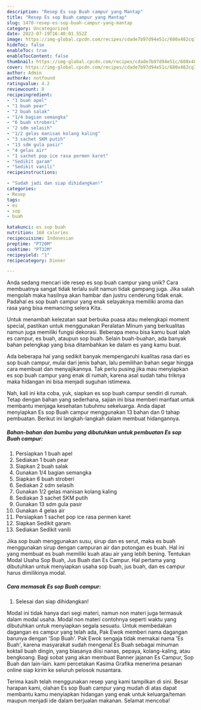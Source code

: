 ```yaml
---
description: "Resep Es sop Buah campur yang Mantap"
title: "Resep Es sop Buah campur yang Mantap"
slug: 1470-resep-es-sop-buah-campur-yang-mantap
category: Uncategorized
date: 2022-07-19T16:40:01.552Z
image: https://img-global.cpcdn.com/recipes/cdade7b97d94e51c/680x482cq70/es-sop-buah-campur-foto-resep-utama.jpg
hideToc: false
enableToc: true
enableTocContent: false
thumbnail: https://img-global.cpcdn.com/recipes/cdade7b97d94e51c/680x482cq70/es-sop-buah-campur-foto-resep-utama.jpg
cover: https://img-global.cpcdn.com/recipes/cdade7b97d94e51c/680x482cq70/es-sop-buah-campur-foto-resep-utama.jpg
author: Admin
authorAv: notfound
ratingvalue: 4.2
reviewcount: 8
recipeingredient:
- "1 buah apel"
- "1 buah pear"
- "2 buah salak"
- "1/4 bagian semangka"
- "6 buah stroberi"
- "2 sdm selasih"
- "1/2 gelas manisan kolang kaling"
- "3 sachet SKM putih"
- "13 sdm gula pasir"
- "4 gelas air"
- "1 sachet pop ice rasa permen karet"
- "Sedikit garam"
- "Sedikit vanili"
recipeinstructions:

- "Sudah jadi dan siap dihidangkan!"
categories:
- Resep
tags:
- es
- sop
- buah

katakunci: es sop buah 
nutrition: 168 calories
recipecuisine: Indonesian
preptime: "PT20M"
cooktime: "PT32M"
recipeyield: "1"
recipecategory: Dinner

---
```





Anda sedang mencari ide resep es sop buah campur yang unik? Cara membuatnya sangat tidak terlalu sulit namun tidak gampang juga. Jika salah mengolah maka hasilnya akan hambar dan justru cenderung tidak enak. Padahal es sop buah campur yang enak selayaknya memiliki aroma dan rasa yang bisa memancing selera Kita.





Untuk menambah kelezatan saat berbuka puasa atau melengkapi moment special, pastikan untuk menggunakan Peralatan Minum yang berkualitas namun juga memiliki fungsi dekorasi. Beberapa menu bisa kamu buat ialah es campur, es buah, ataupun sop buah. Selain buah-buahan, ada banyak bahan pelengkap yang bisa ditambahkan ke dalam es yang kamu buat.

Ada beberapa hal yang sedikit banyak mempengaruhi kualitas rasa dari es sop buah campur, mulai dari jenis bahan, lalu pemilihan bahan segar hingga cara membuat dan menyajikannya. Tak perlu pusing jika mau menyiapkan es sop buah campur yang enak di rumah, karena asal sudah tahu triknya maka hidangan ini bisa menjadi suguhan istimewa.






Nah, kali ini kita coba, yuk, siapkan es sop buah campur sendiri di rumah. Tetap dengan bahan yang sederhana, sajian ini bisa memberi manfaat untuk membantu menjaga kesehatan tubuhmu sekeluarga. Anda dapat menyiapkan Es sop Buah campur menggunakan 13 bahan dan 0 tahap pembuatan. Berikut ini langkah-langkah dalam membuat hidangannya.

<!--inarticleads1-->

##### Bahan-bahan dan bumbu yang dibutuhkan untuk pembuatan Es sop Buah campur:

1. Persiapkan 1 buah apel
1. Sediakan 1 buah pear
1. Siapkan 2 buah salak
1. Gunakan 1/4 bagian semangka
1. Siapkan 6 buah stroberi
1. Sediakan 2 sdm selasih
1. Gunakan 1/2 gelas manisan kolang kaling
1. Sediakan 3 sachet SKM putih
1. Gunakan 13 sdm gula pasir
1. Gunakan 4 gelas air
1. Persiapkan 1 sachet pop ice rasa permen karet
1. Siapkan Sedikit garam
1. Sediakan Sedikit vanili


Jika sop buah menggunakan susu, sirup dan es serut, maka es buah menggunakan sirup dengan campuran air dan potongan es buah. Hal ini yang membuat es buah memiliki kuah atau air yang lebih bening. Tentukan Modal Usaha Sop Buah, Jus Buah dan Es Campur. Hal pertama yang dibutuhkan untuk menyiapkan usaha sop buah, jus buah, dan es campur harus dimilikinya modal. 

<!--inarticleads2-->

##### Cara memasak Es sop Buah campur:


1. Selesai dan siap dihidangkan!

Modal ini tidak hanya dari segi materi, namun non materi juga termasuk dalam modal usaha. Modal non materi contohnya seperti waktu yang dibutuhkan untuk menyiapkan segala sesuatu. Untuk membedakan dagangan es campur yang telah ada, Pak Ewok memberi nama dagangan barunya dengan &#39;Sop Buah&#39;. Pak Ewok sengaja tidak memakai nama &#39;Es Buah&#39;, karena masyarakat sudah mengenal Es Buah sebagai minuman koktail buah dingin, yang biasanya diisi nanas, pepaya, kolang-kaling, atau bengkoang. Bagi sobat yang akan membuat Banner jajanan Es Campur, Sop Buah dan lain-lain. kami percetakan Kasima Grafika menerima pesanan online siap kirim ke seluruh pelosok nusantara. 

Terima kasih telah menggunakan resep yang kami tampilkan di sini. Besar harapan kami, olahan Es sop Buah campur yang mudah di atas dapat membantu kamu menyiapkan hidangan yang enak untuk keluarga/teman maupun menjadi ide dalam berjualan makanan. Selamat mencoba!
